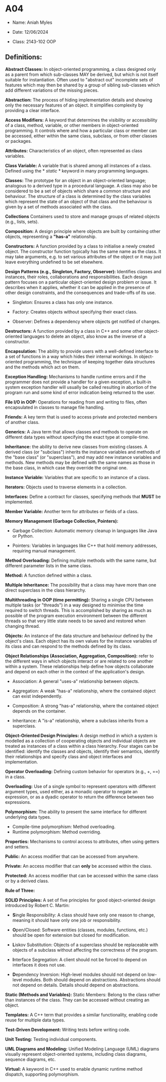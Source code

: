 # A04

+ Name: Aniah Myles

+ Date: 12/06/2024

+ Class: 2143-102 OOP

## Definitions:

**Abstract Classes:**
In object-oriented programming, a class designed only as a parent from which sub-classes MAY be derived, but which is not itself suitable for instantiation. Often used to "abstract out" incomplete sets of features which may then be shared by a group of sibling sub-classes which add different variations of the missing pieces.


**Abstraction:**
The process of hiding implementation details and showing only the necessary features of an object. It simplifies complexity by providing a clear interface.


**Access Modifiers:**
 A keyword that determines the visibility or accessibility of a class, method, variable, or other members in object-oriented programming. It controls where and how a particular class or member can be accessed, either within the same class, subclass, or from other classes or packages.

**Attributes:**
Characteristics of an object, often represented as class variables.


**Class Variable:**
A variable that is shared among all instances of a class. Defined using the * *static* * keyword in many programming languages.


**Classes:**
 The prototype for an object in an object-oriented language; analogous to a derived type in a procedural language. A class may also be considered to be a set of objects which share a common structure and behaviour. The structure of a class is determined by the class variables which represent the state of an object of that class and the behaviour is given by a set of methods associated with the class.


**Collections**
 Containers used to store and manage groups of related objects (e.g., lists, sets).


**Composition:**
A design principle where objects are built by containing other objects, representing a **"has-a"** relationship.


**Constructors:**
A function provided by a class to initialise a newly created object. The constructor function typically has the same name as the class. It may take arguments, e.g. to set various attributes of the object or it may just leave everything undefined to be set elsewhere.

**Design Patterns (e.g., Singleton, Factory, Observer):**
Identifies classes and instances, their roles, collaborations and responsibilities. Each design pattern focuses on a particular object-oriented design problem or issue. It describes when it applies, whether it can be applied in the presence of other design constraints, and the consequences and trade-offs of its use.

+ Singleton: Ensures a class has only one instance.

+ Factory: Creates objects without specifying their exact class.

+ Observer: Defines a dependency where objects get notified of changes.

**Destructors:**
A function provided by a class in C++ and some other object-oriented languages to delete an object, also know as the inverse of a constructor.


**Encapsulation:**
The ability to provide users with a well-defined interface to a set of functions in a way which hides their internal workings. In object-oriented programming, the technique of keeping together data structures and the methods which act on them.


**Exception Handling:**
Mechanisms to handle runtime errors and if the programmer does not provide a handler for a given exception, a built-in system exception handler will usually be called resulting in abortion of the program run and some kind of error indication being returned to the user.


**File I/O in OOP:**
Operations for reading from and writing to files, often encapsulated in classes to manage file handling.


**Friends:**
A key term that is used to access private and protected members of another class.

**Generics:**
A Java term that allows classes and methods to operate on different data types without specifying the exact type at compile-time.


**Inheritance:**
the ability to derive new classes from existing classes. A derived class (or "subclass") inherits the instance variables and methods of the "base class" (or "superclass"), and may add new instance variables and methods. New methods may be defined with the same names as those in the base class, in which case they override the original one.


**Instance Variable:**
Variables that are specific to an instance of a class.


**Iterators:**
Objects used to traverse elements in a collection.

**Interfaces:**
Define a contract for classes, specifying methods that **MUST** be implemented.


**Member Variable:**
Another term for attributes or fields of a class.


**Memory Management (Garbage Collection, Pointers):**

+ Garbage Collection: Automatic memory cleanup in languages like Java or Python.

+ Pointers: Variables in languages like C++ that hold memory addresses, requiring manual management.


**Method Overloading:**
Defining multiple methods with the same name, but different parameter lists in the same class.


**Method:**
A function defined within a class.


**Multiple Inheritance:**
The possibility that a class may have more than one direct superclass in the class hierarchy.


**Multithreading in OOP (time permitting):**
Sharing a single CPU between multiple tasks (or "threads") in a way designed to minimise the time required to switch threads. This is accomplished by sharing as much as possible of the program execution environment between the different threads so that very little state needs to be saved and restored when changing thread.


**Objects:**
An instance of the data structure and behaviour defined by the object's class. Each object has its own values for the instance variables of its class and can respond to the methods defined by its class.


**Object Relationships (Association, Aggregation, Composition):**
refer to the different ways in which objects interact or are related to one another within a system. These relationships help define how objects collaborate and depend on each other in the context of the application's design.

+ Association: A general "uses-a" relationship between objects.

+ Aggregation: A weak "has-a" relationship, where the contained object can exist independently.

+ Composition: A strong "has-a" relationship, where the contained object depends on the container.

+ Inheritance: A "is-a" relationship, where a subclass inherits from a superclass.


**Object-Oriented Design Principles:**
A design method in which a system is modelled as a collection of cooperating objects and individual objects are treated as instances of a class within a class hierarchy. Four stages can be identified: identify the classes and objects, identify their semantics, identify their relationships and specify class and object interfaces and implementation.


**Operator Overloading:**
Defining custom behavior for operators (e.g., +, ==) in a class.


**Overloading:**
Use of a single symbol to represent operators with different argument types, used either, as a monadic operator to negate an expression, or as a dyadic operator to return the difference between two expressions. 


**Polymorphism:**
The ability to present the same interface for different underlying data types.

+ Compile-time polymorphism: Method overloading.
+ Runtime polymorphism: Method overriding.


**Properties:**
Mechanisms to control access to attributes, often using getters and setters.


**Public:**
An access modifier that can be accessed from anywhere.

**Private:**
An access modifier that can **only** be accessed within the class.


**Protected:**
An access modifier that can be accessed within the same class or by a derived class.

**Rule of Three:**


**SOLID Principles:**
A set of five principles for good object-oriented design introduced by Robert C. Martin:

+ **S**ingle Responsibility: A class should have only one reason to change, meaning it should have only one job or responsibility.

+ **O**pen/Closed: Software entities (classes, modules, functions, etc.) should be open for extension but closed for modification.

+ **L**iskov Substitution: Objects of a superclass should be replaceable with objects of a subclass without affecting the correctness of the program.

+ **I**nterface Segregation: A client should not be forced to depend on interfaces it does not use.

+ **D**ependency Inversion: High-level modules should not depend on low-level modules. Both should depend on abstractions. Abstractions should not depend on details. Details should depend on abstractions.


**Static (Methods and Variables):**
Static Members: Belong to the class rather than instances of the class. They can be accessed without creating an object.

**Templates:**
A C++ term that provides a similar functionality, enabling code reuse for multiple data types.


**Test-Driven Development:**
Writing tests before writing code.

**Unit Testing:**
Testing individual components.


**UML Diagrams and Modeling:**
Unified Modeling Language (UML) diagrams visually represent object-oriented systems, including class diagrams, sequence diagrams, etc.


**Virtual:**
A keyword in C++ used to enable dynamic runtime method dispatch, supporting polymorphism.


